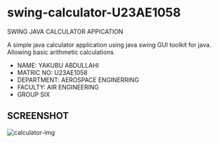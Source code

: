 # swing-calculator-U23AE1058
SWING JAVA CALCULATOR APPICATION

A simple java calculator application using java swing GUI toolkit for java. Allowing basic arithmetic calculations

- NAME: YAKUBU ABDULLAHI
- MATRIC NO: U23AE1058
- DEPARTMENT: AEROSPACE ENGINERRING
- FACULTY: AIR ENGINEERING
- GROUP SIX
## SCREENSHOT
![calculator-img](/images/calculator-pic.png)
